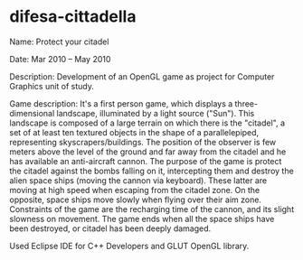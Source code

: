 # difesa-cittadella

Name: Protect your citadel

Date: Mar 2010 – May 2010

Description: Development of an OpenGL game as project for Computer Graphics unit of study.

Game description:
It's a first person game, which displays a three-dimensional landscape, illuminated by a light source ("Sun"). This landscape is composed of a large terrain on which there is the "citadel", a set of at least ten textured objects in the shape of a parallelepiped, representing skyscrapers/buildings.
The position of the observer is few meters above the level of the ground and far away from the citadel and he has available an anti-aircraft cannon.
The purpose of the game is protect the citadel against the bombs falling on it, intercepting them and destroy the alien space ships (moving the cannon via keyboard). These latter are moving at high speed when escaping from the citadel zone. On the opposite, space ships move slowly when flying over their aim zone. Constraints of the game are the recharging time of the cannon, and its slight slowness on movement. The game ends when all the space ships have been destroyed, or citadel has been deeply damaged.

Used Eclipse IDE for C++ Developers and GLUT OpenGL library.
